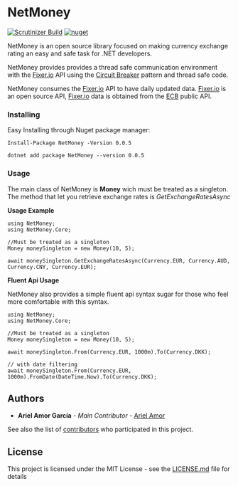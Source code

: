 # NetMoney

[![Scrutinizer Build](https://img.shields.io/scrutinizer/build/g/filp/whoops.svg)](https://www.nuget.org/packages/NetMoney/)
[![nuget](https://img.shields.io/badge/nuget-v0.0.5-orange.svg)](https://www.nuget.org/packages/NetMoney/)

NetMoney is an open source library focused on making currency exchange rating an easy and safe task for .NET developers. 

NetMoney provides provides a thread safe communication environment with the [Fixer.io](http://fixer.io/) API using the [Circuit Breaker](https://docs.microsoft.com/en-us/azure/architecture/patterns/circuit-breaker) pattern and thread safe code.

NetMoney consumes the [Fixer.io](http://fixer.io/) API to have daily updated data. [Fixer.io](http://fixer.io/) is an open source API, [Fixer.io](http://fixer.io/) data is obtained from the [ECB](http://www.ecb.europa.eu/) public API.

### Installing

Easy Installing through Nuget package manager: 
```
Install-Package NetMoney -Version 0.0.5
```

```
dotnet add package NetMoney --version 0.0.5
```

### Usage

The main class of NetMoney is **Money** wich must be treated as a singleton. The method that let you retrieve exchange rates is *GetExchangeRatesAsync*  

**Usage Example**

```
using NetMoney;
using NetMoney.Core;

//Must be treated as a singleton
Money moneySingleton = new Money(10, 5);

await moneySingleton.GetExchangeRatesAsync(Currency.EUR, Currency.AUD, Currency.CNY, Currency.EUR);
```

**Fluent Api Usage**

NetMoney also provides a simple fluent api syntax sugar for those who feel more comfortable with this syntax.

```
using NetMoney;
using NetMoney.Core;

//Must be treated as a singleton
Money moneySingleton = new Money(10, 5);

await moneySingleton.From(Currency.EUR, 1000m).To(Currency.DKK);

// with date filtering
await moneySingleton.From(Currency.EUR, 1000m).FromDate(DateTime.Now).To(Currency.DKK);
```

## Authors

* **Ariel Amor García** - *Main Contributor* - [Ariel Amor](https://github.com/Djangoum)

See also the list of [contributors](https://github.com/Djangoum/NetMoney/graphs/contributors) who participated in this project.

## License

This project is licensed under the MIT License - see the [LICENSE.md](https://github.com/Djangoum/NetMoney/blob/master/LICENSE) file for details